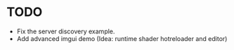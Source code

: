 # TODO
* Fix the server discovery example.
* Add advanced imgui demo (Idea: runtime shader hotreloader and editor)
